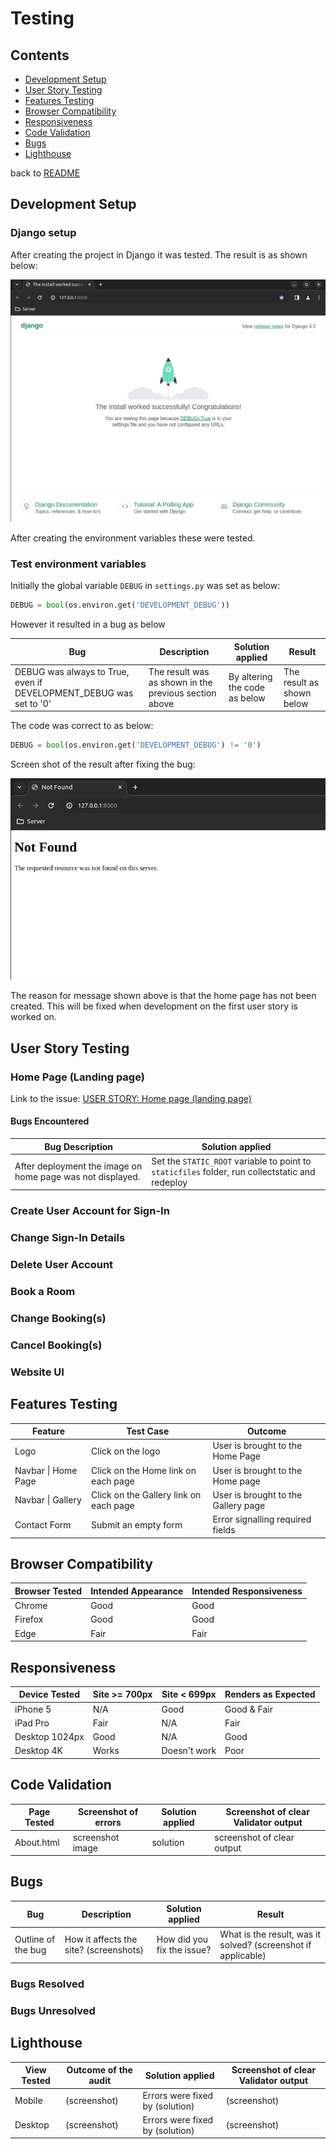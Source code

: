 # Testing

## Contents

- [Development Setup](#development-setup "Development Setup")
- [User Story Testing](#user-story-testing "User Story Testing")
- [Features Testing](#features-testing "Features Testing")
- [Browser Compatibility](#browser-compatibility "Browser Compatibility")
- [Responsiveness](#responsiveness "Responsiveness")
- [Code Validation](#code-validation "Code Validation")
- [Bugs](#bugs "Bugs")
- [Lighthouse](#lighthouse "Lighthouse")

back to [README](README.md)

## Development Setup

### Django setup

After creating the project in Django it was tested. The result is as shown below:

![Django install success](readme/django-setup-sucess.png)

After creating the environment variables these were tested.

### Test environment variables

Initially the global variable `DEBUG` in `settings.py` was set as below:

```python
DEBUG = bool(os.environ.get('DEVELOPMENT_DEBUG'))
```

However it resulted in a bug as below

| Bug | Description | Solution applied | Result
| --- | ---         | ---              | ---
| DEBUG was always to True, even if DEVELOPMENT_DEBUG was set to '0'| The result was as shown in the previous section above | By altering the code as below | The result as shown below

The code was correct to as below:

```python
DEBUG = bool(os.environ.get('DEVELOPMENT_DEBUG') != '0')
```

Screen shot of the result after fixing the bug:

![screen shot after fixing bug](readme/django-prod-sucess.png)

The reason for message shown above is that the home page has not been created. This will be fixed when development on the first user story is worked on.

## User Story Testing

### Home Page (Landing page)

Link to the issue: [USER STORY: Home page (landing page)](https://github.com/redfoxofwealden/tremaine-inn-booking-system/issues/10)

#### Bugs Encountered

| Bug Description | Solution applied
| ---             | ---
| After deployment the image on home page was not displayed. | Set the `STATIC_ROOT` variable to point to `staticfiles` folder, run collectstatic and redeploy

### Create User Account for Sign-In

### Change Sign-In Details

### Delete User Account

### Book a Room

### Change Booking(s)

### Cancel Booking(s)

### Website UI

## Features Testing

| Feature    | Test Case         | Outcome
| ---        | ---               | ---
| Logo                | Click on the logo                      | User is brought to the Home Page
| Navbar \| Home Page | Click on the Home link on each page    | User is brought to the Home page
| Navbar \| Gallery   | Click on the Gallery link on each page | User is brought to the Gallery page
| Contact Form        | Submit an empty form                   | Error signalling required fields

## Browser Compatibility

| Browser Tested  | Intended Appearance | Intended Responsiveness
| ---             | ---                 | ---
| Chrome          | Good                | Good
| Firefox         | Good                | Good
| Edge            | Fair                | Fair

## Responsiveness

| Device Tested       | Site >= 700px   | Site < 699px      | Renders as Expected
| ---                 | ---             | ---               | ---
| iPhone 5            | N/A             | Good              | Good & Fair
| iPad Pro            | Fair            | N/A               | Fair
| Desktop 1024px      | Good            | N/A               | Good
| Desktop 4K          | Works           | Doesn't work      | Poor

## Code Validation

| Page Tested | Screenshot of errors | Solution applied | Screenshot of clear Validator output
| ---         | ---                  | ---              | ---
| About.html  | screenshot image     | solution         | screenshot of clear output

## Bugs

| Bug | Description | Solution applied | Result
| --- | ---         | ---              | ---
| Outline of the bug | How it affects the site? (screenshots) | How did you fix the issue? | What is the result, was it solved? (screenshot if applicable)

### Bugs Resolved

### Bugs Unresolved

## Lighthouse

| View Tested | Outcome of the audit | Solution applied | Screenshot of clear Validator output
| ---         | ---                  | ---              | ---
| Mobile      | (screenshot)         | Errors were fixed by (solution) | (screenshot)
| Desktop     | (screenshot)         | Errors were fixed by (solution) | (screenshot)
